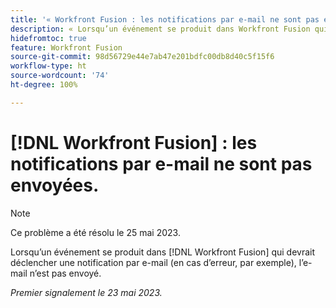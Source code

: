 ```yaml
---
title: '« Workfront Fusion : les notifications par e-mail ne sont pas envoyées. »'
description: « Lorsqu’un événement se produit dans Workfront Fusion qui devrait déclencher une notification par e-mail (en cas d’erreur, par exemple), l’e-mail n’est pas envoyé. »
hidefromtoc: true
feature: Workfront Fusion
source-git-commit: 98d56729e44e7ab47e201bdfc00db8d40c5f15f6
workflow-type: ht
source-wordcount: '74'
ht-degree: 100%

---
```



# [!DNL Workfront Fusion] : les notifications par e-mail ne sont pas envoyées.

>[!NOTE]
>
>Ce problème a été résolu le 25 mai 2023.

Lorsqu’un événement se produit dans [!DNL Workfront Fusion] qui devrait déclencher une notification par e-mail (en cas d’erreur, par exemple), l’e-mail n’est pas envoyé.

_Premier signalement le 23 mai 2023._

